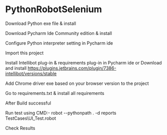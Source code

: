 # PythonRobotSelenium

Download Python exe file & install

Download Pycharm Ide Community edition & install

Configure Python interpreter setting in Pycharm ide

Import this project

Install Intellibot plug-in & requirements plug-in in Pycharm ide or Download and install 
https://plugins.jetbrains.com/plugin/7386-intellibot/versions/stable

Add Chrome driver exe based on your browser version to the project 

Go to requirements.txt & install all requirements




After Build successful

Run test using CMD:- robot --pythonpath . -d reports TestCases\UI_Test.robot

Check Results
